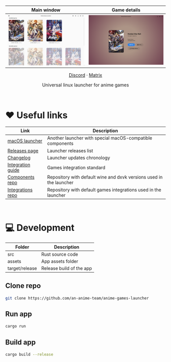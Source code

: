 | Main window | Game details |
| :-: | :-: |
| <picture><source media="(prefers-color-scheme: dark)" srcset="repository/main-dark.png"><img src="repository/main-light.png"></picture> | <picture><source media="(prefers-color-scheme: dark)" srcset="repository/details-dark.png"><img src="repository/details-light.png"></picture> |

<p align="center">
    <a href="https://discord.gg/ck37X6UWBp">Discord</a> ·
    <a href="https://matrix.to/#/#an-anime-game:envs.net">Matrix</a>
</p>

<p align="center">Universal linux launcher for anime games</p>

<br>

# ♥️ Useful links

| Link | Description |
| - | - |
| [macOS launcher](https://github.com/3Shain/yet-another-anime-game-launcher) | Another launcher with special macOS-compatible components |
| [Releases page](https://github.com/an-anime-team/anime-games-launcher/releases) | Launcher releases list |
| [Changelog](CHANGELOG.md) | Launcher updates chronology |
| [Integration guide](GAMES_INTEGRATION.md) | Games integration standard |
| [Components repo](https://github.com/an-anime-team/components) | Repository with default wine and dxvk versions used in the launcher |
| [Integrations repo](https://github.com/an-anime-team/game-integrations) | Repository with default games integrations used in the launcher |

<br>

# 💻 Development

| Folder | Description |
| - | - |
| src | Rust source code |
| assets | App assets folder |
| target/release | Release build of the app |

## Clone repo

```sh
git clone https://github.com/an-anime-team/anime-games-launcher
```

## Run app

```sh
cargo run
```

## Build app

```sh
cargo build --release
```
